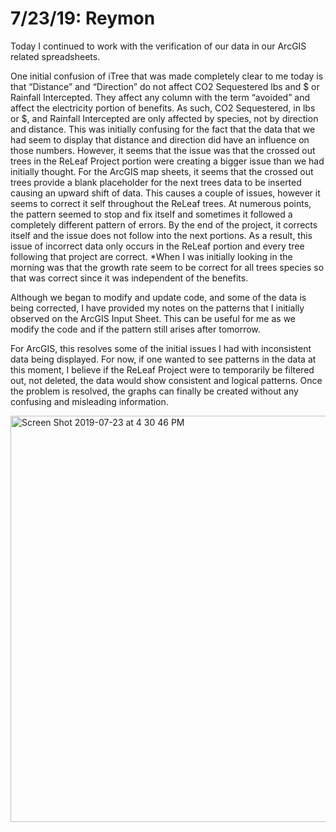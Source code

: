 7/23/19: Reymon 
================

Today I continued to work with the verification of our data in our ArcGIS related spreadsheets.

One initial confusion of iTree that was made completely clear to me today is that “Distance” and “Direction” do not affect CO2 Sequestered lbs and $ or Rainfall Intercepted. They affect any column with the term “avoided” and affect the electricity portion of benefits. As such, CO2 Sequestered, in lbs or $, and Rainfall Intercepted are only affected by species, not by direction and distance. This was initially confusing for the fact that the data that we had seem to display that distance and direction did have an influence on those numbers. However, it seems that the issue was that the crossed out trees in the ReLeaf Project portion were creating a bigger issue than we had initially thought. For the ArcGIS map sheets, it seems that the crossed out trees provide a blank placeholder for the next trees data to be inserted causing an upward shift of data. This causes a couple of issues, however it seems to correct it self throughout the ReLeaf trees. At numerous points, the pattern seemed to stop and fix itself and sometimes it followed a completely different pattern of errors. By the end of the project, it corrects itself and the issue does not follow into the next portions. As a result, this issue of incorrect data only occurs in the ReLeaf portion and every tree following that project are correct. *When I was initially looking in the morning was that the growth rate seem to be correct for all trees species so that was correct since it was independent of the benefits.

Although we began to modify and update code, and some of the data is being corrected, I have provided my notes on the patterns that I initially observed on the ArcGIS Input Sheet. This can be useful for me as we modify the code and if the pattern still arises after tomorrow.

For ArcGIS, this resolves some of the initial issues I had with inconsistent data being displayed. For now, if one wanted to see patterns in the data at this moment, I believe if the ReLeaf Project were to temporarily be filtered out, not deleted, the data would show consistent and logical patterns. Once the problem is resolved, the graphs can finally be created without any confusing and misleading information. 


<img width="650" alt="Screen Shot 2019-07-23 at 4 30 46 PM" src="https://user-images.githubusercontent.com/50882357/61754829-bc125480-ad69-11e9-96ea-d7be6b00f955.png">
